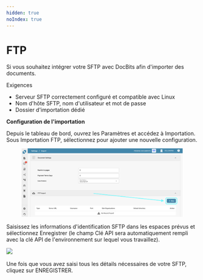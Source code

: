 ```yaml
---
hidden: true
noIndex: true
---
```


# FTP

Si vous souhaitez intégrer votre SFTP avec DocBits afin d'importer des documents.

Exigences

* Serveur SFTP correctement configuré et compatible avec Linux
* Nom d'hôte SFTP, nom d'utilisateur et mot de passe
* Dossier d'importation dédié

**Configuration de l'importation**

Depuis le tableau de bord, ouvrez les Paramètres et accédez à Importation. Sous Importation FTP, sélectionnez pour ajouter une nouvelle configuration.

<figure><img src="../../../.gitbook/assets/ftp1.png" alt=""><figcaption></figcaption></figure>

Saisissez les informations d'identification SFTP dans les espaces prévus et sélectionnez Enregistrer (le champ Clé API sera automatiquement rempli avec la clé API de l'environnement sur lequel vous travaillez).

![](https://lh7-us.googleusercontent.com/m11trSpnDmv9aco98vPG6xuIhYxngp6TauG7lDYEWB2VguNmX0ypXMi3Fc4Ey6V4Iy_YwOy4Zooh3rj_WoAQ3PQgVIjw5vqToOuq_lIxN7IqPE2fv1puzsnEO96y5mn5FHjFtC1wYrEf9sxjHk1GL2I)

Une fois que vous avez saisi tous les détails nécessaires de votre SFTP, cliquez sur ENREGISTRER.
